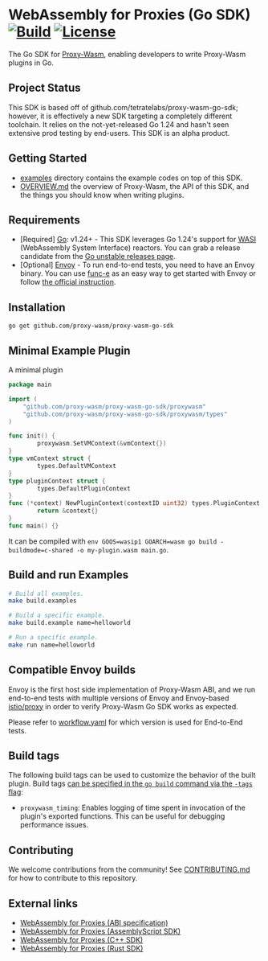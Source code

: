 # WebAssembly for Proxies (Go SDK) [![Build](https://github.com/proxy-wasm/proxy-wasm-go-sdk/workflows/Test/badge.svg)](https://github.com/proxy-wasm/proxy-wasm-go-sdk/actions) [![License](https://img.shields.io/badge/license-Apache%202.0-blue.svg)](LICENSE)

The Go SDK for
 [Proxy-Wasm](https://github.com/proxy-wasm/spec), enabling developers to write Proxy-Wasm plugins in Go. 

## Project Status

This SDK is based off of github.com/tetratelabs/proxy-wasm-go-sdk; however, it is effectively a new SDK targeting a completely different toolchain. It relies on the not-yet-released Go 1.24 and hasn't seen extensive prod testing by end-users. This SDK is an alpha product.

## Getting Started

- [examples](examples) directory contains the example codes on top of this SDK.
- [OVERVIEW.md](doc/OVERVIEW.md) the overview of Proxy-Wasm, the API of this SDK, and the things you should know when writing plugins.

## Requirements

- \[Required] [Go](https://go.dev/): v1.24+ - This SDK leverages Go 1.24's support for [WASI](https://github.com/WebAssembly/WASI) (WebAssembly System Interface) reactors. You can grab a release candidate from the [Go unstable releases page](https://go.dev/dl/#unstable).
- \[Optional] [Envoy](https://www.envoyproxy.io) - To run end-to-end tests, you need to have an Envoy binary. You can use [func-e](https://func-e.io) as an easy way to get started with Envoy or follow [the official instruction](https://www.envoyproxy.io/docs/envoy/latest/start/install).

## Installation

```
go get github.com/proxy-wasm/proxy-wasm-go-sdk
```

## Minimal Example Plugin

A minimal plugin 

```go
package main

import (
	"github.com/proxy-wasm/proxy-wasm-go-sdk/proxywasm"
	"github.com/proxy-wasm/proxy-wasm-go-sdk/proxywasm/types"
)

func init() {
        proxywasm.SetVMContext(&vmContext{})
}
type vmContext struct {
        types.DefaultVMContext
}
type pluginContext struct {
        types.DefaultPluginContext
}
func (*context) NewPluginContext(contextID uint32) types.PluginContext {
        return &context{}
}
func main() {}
```

It can be compiled with `env GOOS=wasip1 GOARCH=wasm go build -buildmode=c-shared -o my-plugin.wasm main.go`.

## Build and run Examples

```bash
# Build all examples.
make build.examples

# Build a specific example.
make build.example name=helloworld

# Run a specific example.
make run name=helloworld
```

## Compatible Envoy builds

Envoy is the first host side implementation of Proxy-Wasm ABI, 
and we run end-to-end tests with multiple versions of Envoy and Envoy-based [istio/proxy](https://github.com/istio/proxy) in order to verify Proxy-Wasm Go SDK works as expected.

Please refer to [workflow.yaml](.github/workflows/workflow.yaml) for which version is used for End-to-End tests.

## Build tags

The following build tags can be used to customize the behavior of the built plugin. Build tags [can be specified in the `go build` command via the `-tags` flag](https://pkg.go.dev/cmd/go#:~:text=tags):

- `proxywasm_timing`: Enables logging of time spent in invocation of the plugin's exported functions. This can be useful for debugging performance issues.

## Contributing

We welcome contributions from the community! See [CONTRIBUTING.md](doc/CONTRIBUTING.md) for how to contribute to this repository.

## External links

- [WebAssembly for Proxies (ABI specification)](https://github.com/proxy-wasm/spec)
- [WebAssembly for Proxies (AssemblyScript SDK)](https://github.com/solo-io/proxy-runtime)
- [WebAssembly for Proxies (C++ SDK)](https://github.com/proxy-wasm/proxy-wasm-cpp-sdk)
- [WebAssembly for Proxies (Rust SDK)](https://github.com/proxy-wasm/proxy-wasm-rust-sdk)
